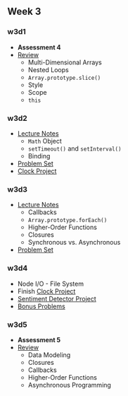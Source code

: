 ## Week 3

### w3d1
+ **Assessment 4**
+ [Review][w3d1-lecture-notes]
  + Multi-Dimensional Arrays
  + Nested Loops
  + `Array.prototype.slice()`
  + Style
  + Scope
  + `this`

[w3d1-assessment]:./d1/assessment
[w3d1-lecture-notes]:./d1/lecture_notes.md

### w3d2
+ [Lecture Notes][w3d2-lecture-notes]
  + `Math` Object
  + `setTimeout()` and `setInterval()`
  + Binding
+ [Problem Set][w3d2-pset]
+ [Clock Project][clock]

[w3d2-lecture-notes]:./d2/lecture_notes.md
[w3d2-pset]:./d2/problem_set.md
[clock]:./d2/clock.md

### w3d3
+ [Lecture Notes][w3d3-lecture-notes]
  + Callbacks
  + `Array.prototype.forEach()`
  + Higher-Order Functions
  + Closures
  + Synchronous vs. Asynchronous
+ [Problem Set][w3d3-pset]

[w3d3-lecture-notes]:./d3/lecture_notes.md
[w3d3-pset]:./d3/problem_set.md

### w3d4
+ Node I/O - File System
+ Finish [Clock Project][clock]
+ [Sentiment Detector Project][sentiment-detector]
+ [Bonus Problems](./bonus_problems)

[sentiment-detector]:./d4/sentiment_detector

### w3d5
+ **Assessment 5**
+ [Review][w4d1-lecture-notes]
  + Data Modeling
  + Closures
  + Callbacks
  + Higher-Order Functions
  + Asynchronous Programming

[w4d1-lecture-notes]:../w4/d1/lecture_notes.md
[w3d5-assessment]:./d5/assessment
